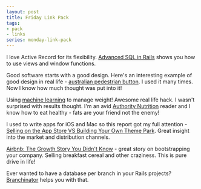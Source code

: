 ```yaml
---
layout: post
title: Friday Link Pack
tags:
- pack
- links
series: monday-link-pack
---
```

I love Active Record for its flexibility. [Advanced SQL in Rails](http://brewhouse.io/2016/08/04/sql-in-rails.html) shows you how to use views and window functions.

Good software starts with a good design. Here's an interesting example of good design in real life - [australian pedestrian button](http://www.australiangeographic.com.au/blogs/dr-karl-need-to-know/2016/08/the-pedestrian-button/). I used it many times. Now I know how much thought was put into it!

Using [machine learning](https://github.com/arielf/weight-loss) to manage weight! Awesome real life hack. I wasn't surprised with results thought. I'm an avid [Authority Nutrition](http://authoritynutrition.com) reader and I know how to eat healthy - fats are your friend not the enemy!

I used to write apps for iOS and Mac so this report got my full attention - [Selling on the App Store VS Building Your Own Theme Park](http://devmate.com/mac-dev-survey). Great insight into the market and distribution channels.

[Airbnb: The Growth Story You Didn't Know](https://growthhackers.com/growth-studies/airbnb) - great story on bootstrapping your company. Selling breakfast cereal and other craziness. This is pure drive in life!

Ever wanted to have a database per branch in your Rails projects? [Branchinator](https://github.com/pawelniewie/branchinator) helps you with that.
